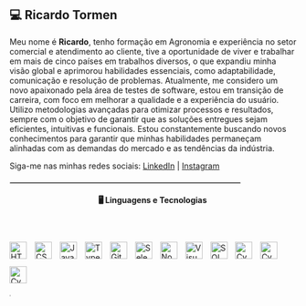 ## 💻​ Ricardo Tormen 
<p>
  	 Meu nome é <strong>Ricardo</strong>, tenho formação em Agronomia e experiência no setor comercial e atendimento ao cliente, tive a oportunidade de viver e trabalhar em mais de cinco países em trabalhos diversos, o que expandiu minha visão global e aprimorou habilidades essenciais, como adaptabilidade, comunicação e resolução de problemas.
    Atualmente, me considero um novo apaixonado pela área de testes de software, estou em transição de carreira, com foco em melhorar a qualidade e a experiência do usuário. Utilizo metodologias avançadas para otimizar processos e resultados, sempre com o objetivo de garantir que as soluções entregues sejam eficientes, intuitivas e funcionais. Estou constantemente buscando novos conhecimentos para garantir que minhas habilidades permaneçam alinhadas com as demandas do mercado e as tendências da indústria.
</p>
<p>
    Siga-me nas minhas redes sociais: 
    <a href="https://www.linkedin.com/in/ricardo-tormen-18a895150/" target="_blank">LinkedIn</a> | 
    <a href="https://www.instagram.com/rickztmj/" target="_blank">Instagram</a>
</p>

<!-- Barra de separação com texto no meio -->
<div style="text-align: center; position: relative; margin: 20px 0;">
    <hr style="border: 1px solid #ccc; margin: 0; width: 80%;"/>
    

#### 🖥️​ Linguagens e Tecnologias ​

<p align="left">
    <img 
        alt="HTML"
        title="HTML" 
        width="30px" 
        style="padding-right: 10px;" 
        src="https://cdn.jsdelivr.net/gh/devicons/devicon@latest/icons/html5/html5-original.svg" 
    />
    <img 
        alt="CSS" 
        title="CSS"
        width="30px" 
        style="padding-right: 10px;" 
        src="https://cdn.jsdelivr.net/gh/devicons/devicon@latest/icons/css3/css3-original.svg" 
    />
    <img 
        alt="JavaScript" 
        title="JavaScript"
        width="30px" 
        style="padding-right: 10px;" 
        src="https://cdn.jsdelivr.net/gh/devicons/devicon@latest/icons/javascript/javascript-original.svg" 
    />
    <img 
        alt="TypeScript"
        title="TypeScript" 
        width="30px" 
        style="padding-right: 10px;" 
        src="https://cdn.jsdelivr.net/gh/devicons/devicon@latest/icons/typescript/typescript-original.svg" 
    />
    <img 
        alt="Git" 
        title="Git"
        width="30px" 
        style="padding-right: 10px;" 
        src="https://cdn.jsdelivr.net/gh/devicons/devicon@latest/icons/git/git-original.svg" 
    />
    <img 
        alt="Selenium" 
        title="Selenium"
        width="30px" 
        style="padding-right: 10px;" 
        src="https://cdn.jsdelivr.net/gh/devicons/devicon@latest/icons/selenium/selenium-original.svg" />
    <img 
        alt="Node.js"
        title="Node.js" 
        width="30px" 
        style="padding-right: 10px;" 
        src="https://cdn.jsdelivr.net/gh/devicons/devicon@latest/icons/nodejs/nodejs-original-wordmark.svg" />
    <img 
        alt="Visual Studio"
        title="Visual Studio" 
        width="30px" 
        style="padding-right: 10px;" 
        src="https://cdn.jsdelivr.net/gh/devicons/devicon@latest/icons/visualstudio/visualstudio-original.svg" 
    />
    <img 
        alt="SQL"
        title="SQL" 
        width="30px" 
        style="padding-right: 10px; margin-top: 40px;" 
        src="https://cdn.jsdelivr.net/gh/devicons/devicon@latest/icons/azuresqldatabase/azuresqldatabase-original.svg" /
      <!-- Novo ícone de Cypress com margem superior ajustada -->
    <img 
        alt="Cypress"
        title="Cypress" 
        width="30px" 
        style="padding-right: 10px; margin-top: 10px;" 
       <img src="https://cdn.jsdelivr.net/gh/devicons/devicon@latest/icons/cypressio/cypressio-original.svg" />
    <img 
        alt="Cypress"
        title="Cypress" 
        width="30px" 
        style="padding-right: 10px; margin-top: 10px;" 
       <img src="https://cdn.jsdelivr.net/gh/devicons/devicon@latest/icons/postman/postman-original.svg" />
		<img 
        alt="Cypress"
        title="Cypress" 
        width="30px" 
        style="padding-right: 10px; margin-top: 10px;" 
       <img src="https://cdn.jsdelivr.net/gh/devicons/devicon@latest/icons/github/github-original-wordmark.svg" />
    
</div>
</p>
<!-- Barra de separação com texto no meio -->
<div style="text-align: center; position: relative; margin: 0px 0;">
    <hr style="border: 1px solid #ccc; margin: 0; width: 0%;"/>

	


 
	


